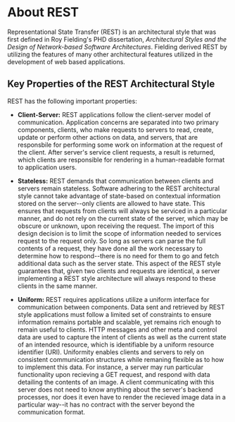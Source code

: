 # About REST

Representational State Transfer (REST) is an architectural style that was first
defined in Roy Fielding's PHD dissertation, *Architectural Styles and the Design
of Network-based Software Architectures*. Fielding derived REST by utilizing the
features of many other architectural features utilized in the development of web
based applications.

## Key Properties of the REST Architectural Style

REST has the following important properties:
* **Client-Server:** REST applications follow the client-server model of communication. Application concerns are separated into two primary components, clients, who make requests to servers to read, create, update or perform other actions on data, and servers, that are responsbile for performing some work on information at the request of the client. After server's service client requests, a result is returned, which clients are responsible for rendering in a human-readable format to application users.

* **Stateless:** REST demands that communication between clients and servers remain stateless. Software adhering to the REST architectural style cannot take advantage of state-based on contextual information stored on the server--only clients are allowed to have state. This ensures that requests from clients will always be serviced in a particular manner, and do not rely on the current state of the server, which may be obscure or unknown, upon receiving the request. The import of this design decision is to limit the scope of information needed to services request to the request only. So long as servers can parse the full contents of a request, they have done all the work necessary to determine how to respond--there is no need for them to go and fetch additional data such as the server state. This aspect of the REST style guarantees that, given two clients and requests are identical, a server implementing a REST style architecture will always respond to these clients in the same manner.

* **Uniform:** REST requires applications utilize a uniform interface for communication between components. Data sent and retrieved by REST style applications must follow a limited set of constraints to ensure information remains portable and scalable, yet remains rich enough to remain useful to clients. HTTP messages and other meta and control data are used to capture the intent of clients as well as the current state of an intended resource, which is identifiable by a uniform resource identifier (URI). Uniformity enables clients and servers to rely on consistent communication structures while remaning flexible as to how to implement this data. For instance, a server may run particular functionality upon recieving a GET request, and respond with data detailing the contents of an image. A client communicating with this server does not need to know anything about the server's backend processes, nor does it even have to render the recieved image data in a particular way--it has no contract with the server beyond the communication format. 


